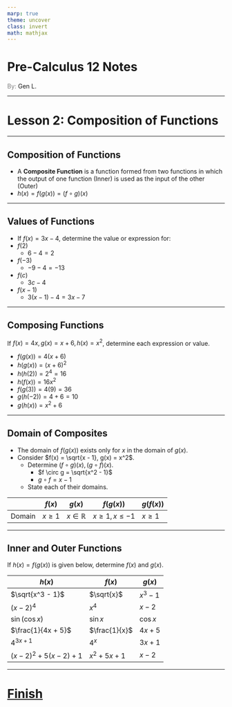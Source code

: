 ```yaml
---
marp: true
theme: uncover
class: invert
math: mathjax
---
```


# <!--fit--> Pre-Calculus 12 Notes
<span style="color:grey">By:</span> Gen L.

<!--_footer: In partnership with Hyperion University, 2024-->

---

# Lesson 2: Composition of Functions

---

## Composition of Functions

* A **Composite Function** is a function formed from two functions in which the output of one function (Inner) is used as the input of the other (Outer)
* $h(x) = f(g(x)) = (f \circ g)(x)$

---

## Values of Functions

* If $f(x) = 3x - 4$, determine the value or expression for:
* $f(2)$
    * $6 - 4 = 2$
* $f(-3)$
    * $-9 - 4 = -13$
* $f(c)$
    * $3c - 4$
* $f(x - 1)$
    * $3(x - 1) - 4 = 3x - 7$

---

## Composing Functions 

If $f(x) = 4x, g(x) = x + 6, h(x) = x^2$, determine each expression or value.

* $f(g(x)) = 4(x + 6)$
* $h(g(x)) = (x + 6)^2$
* $h(h(2)) = 2^4 = 16$
* $h(f(x)) = 16x^2$
* $f(g(3)) = 4(9) = 36$
* $g(h(-2)) = 4 + 6 = 10$
* $g(h(x)) = x^2 + 6$

---

## Domain of Composites

* The domain of $f(g(x))$ exists only for $x$ in the domain of $g(x)$.
* Consider $f(x) = \sqrt{x - 1}, g(x) = x^2$. 
    * Determine $(f \circ g)(x), (g \circ f)(x)$.
        * $f \circ g = \sqrt{x^2 - 1}$
        * $g \circ f = x - 1$
    * State each of their domains.

|        | $f(x)$ | $g(x)$ | $f(g(x))$ | $g(f(x))$ |
|--------|--------|--------|-----------|-----------|
| Domain | $x \geq 1$ | $x \in \mathbb{R}$ | $x \geq 1, x \leq -1$ | $x \geq 1$ |

---

## Inner and Outer Functions

If $h(x) = f(g(x))$ is given below, determine $f(x)$ and $g(x)$.

| $h(x)$ | $f(x)$ | $g(x)$ |
|--------|--------|--------|
| $\sqrt{x^3 - 1}$ | $\sqrt{x}$ | $x^3 - 1$ |
| $(x - 2)^4$ | $x^4$ | $x - 2$ |
| $\sin(\cos x)$ | $\sin x$ | $\cos x$ |
| $\frac{1}{4x + 5}$ | $\frac{1}{x}$ | $4x + 5$ |
| $4^{3x + 1}$ | $4^x$ | $3x + 1$ |
| $(x - 2)^2 + 5(x - 2) + 1$ | $x^2 + 5x + 1$ | $x - 2$ |

---

# [Finish <i class="fa-solid fa-flag-checkered"></i>](https://hyperionu.github.io/Nota-Set)

<link rel="stylesheet" href="https://cdnjs.cloudflare.com/ajax/libs/font-awesome/6.3.0/css/all.min.css">